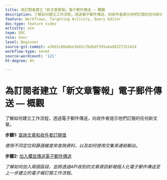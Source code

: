```yaml
---
title: 為訂閱者建立「新文章警報」電子郵件傳送 — 概觀
description: 了解如何建立工作流程，透過電子郵件傳送，向收件者提示他們訂閱的任何新文章。
feature: Workflows, Targeting Activity, Query Editor
doc-type: feature video
activity: use
team: DOC
role: User
level: Beginner
source-git-commit: a30d1c80a8ee3d41c7bdbdf355a4ad0227251414
workflow-type: tm+mt
source-wordcount: '121'
ht-degree: 0%

---
```


# 為訂閱者建立「新文章警報」電子郵件傳送 — 概觀

了解如何建立工作流程，透過電子郵件傳送，向收件者提示他們訂閱的任何新文章。

**步驟1:** [查詢文章和收件者訂閱值](/help/tutorial-using-soap-apis/query-articles-and-recipient-subscription-values.md)

*使用不同定位和篩選維度來查詢資料，以及如何使用交集來連結輸出。*

**步驟2:** [加入欄並傳送電子郵件傳送](/help/tutorial-using-soap-apis/join-columns-and-send-automated-email-delivery.md)

*了解如何加入兩個區段，並將透過API收到的文章資訊新增個人化電子郵件傳送至上一步建立的電子報訂閱工作流程。*
